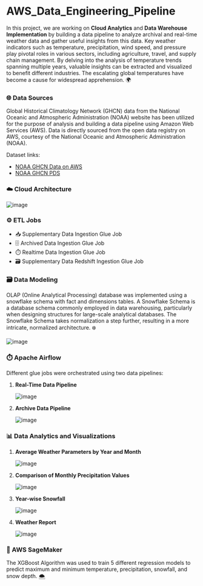 # AWS_Data_Engineering_Pipeline

In this project, we are working on **Cloud Analytics** and **Data Warehouse Implementation** by building a data pipeline to analyze archival and real-time weather data and gather useful insights from this data. Key weather indicators such as temperature, precipitation, wind speed, and pressure play pivotal roles in various sectors, including agriculture, travel, and supply chain management. By delving into the analysis of temperature trends spanning multiple years, valuable insights can be extracted and visualized to benefit different industries. The escalating global temperatures have become a cause for widespread apprehension. 🌍

### 🌐 Data Sources

Global Historical Climatology Network (GHCN) data from the National Oceanic and Atmospheric Administration (NOAA) website has been utilized for the purpose of analysis and building a data pipeline using Amazon Web Services (AWS). Data is directly sourced from the open data registry on AWS, courtesy of the National Oceanic and Atmospheric Administration (NOAA). 

Dataset links:
- [NOAA GHCN Data on AWS](https://registry.opendata.aws/noaa-ghcn/)
- [NOAA GHCN PDS](https://noaa-ghcn-pds.s3.amazonaws.com/index.html)

### ☁️ Cloud Architecture

![image](https://github.com/user-attachments/assets/6215cc69-7b1a-4e17-bacc-9a4e38281cbd)

### ⚙️ ETL Jobs

- 📥 Supplementary Data Ingestion Glue Job
- 🗄️ Archived Data Ingestion Glue Job
- ⏱️ Realtime Data Ingestion Glue Job
- 🗃️ Supplementary Data Redshift Ingestion Glue Job

### 🗃️ Data Modeling

OLAP (Online Analytical Processing) database was implemented using a snowflake schema with fact and dimensions tables. A Snowflake Schema is a database schema commonly employed in data warehousing, particularly when designing structures for large-scale analytical databases. The Snowflake Schema takes normalization a step further, resulting in a more intricate, normalized architecture. ❄️

![image](https://github.com/user-attachments/assets/530b2e55-6363-4a4c-8c07-580456803251)

### ⏱️ Apache Airflow

Different glue jobs were orchestrated using two data pipelines:

1. **Real-Time Data Pipeline**

   ![image](https://github.com/user-attachments/assets/cc5e2594-1e49-4bdd-9cdc-f4d843d0113c)

2. **Archive Data Pipeline**

   ![image](https://github.com/user-attachments/assets/6ff7ab78-052d-4891-9312-fd65f98b9b3f)

### 📊 Data Analytics and Visualizations

1. **Average Weather Parameters by Year and Month**

   ![image](https://github.com/user-attachments/assets/47041e83-f828-4435-b5a2-cf9da4ac09a0)

2. **Comparison of Monthly Precipitation Values**

   ![image](https://github.com/user-attachments/assets/d325ed35-fed5-46e8-9d59-1bd87295228f)

3. **Year-wise Snowfall**

   ![image](https://github.com/user-attachments/assets/eb9d8816-6d8b-4834-b69b-609e168994d1)

4. **Weather Report**

   ![image](https://github.com/user-attachments/assets/b0668dae-ac13-47e8-ae75-a044c29e0e4a)

### 🧠 AWS SageMaker

The XGBoost Algorithm was used to train 5 different regression models to predict maximum and minimum temperature, precipitation, snowfall, and snow depth. 🌨️
